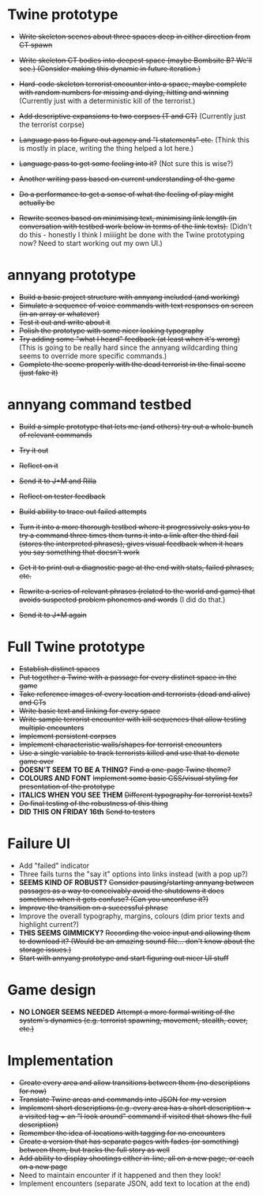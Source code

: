 # Twine prototype

- ~~Write skeleton scenes about three spaces deep in either direction from CT spawn~~
- ~~Write skeleton CT bodies into deepest space (maybe Bombsite B? We'll see.) (Consider making this dynamic in future iteration.)~~
- ~~Hard-code skeleton terrorist encounter into a space, maybe complete with random numbers for missing and dying, hitting and winning~~ (Currently just with a deterministic kill of the terrorist.)
- ~~Add descriptive expansions to two corpses (T and CT)~~ (Currently just the terrorist corpse)
- ~~Language pass to figure out agency and "I statements" etc.~~ (Think this is mostly in place, writing the thing helped a lot here.)
- ~~Language pass to get some feeling into it?~~ (Not sure this is wise?)
- ~~Another writing pass based on current understanding of the game~~
- ~~Do a performance to get a sense of what the feeling of play might actually be~~

- ~~Rewrite scenes based on minimising text, minimising link length (in conversation with testbed work below in terms of the link texts).~~ (Didn't do this - honestly I think I miiiight be done with the Twine prototyping now? Need to start working out my own UI.)

# annyang prototype

- ~~Build a basic project structure with annyang included (and working)~~
- ~~Simulate a sequence of voice commands with text responses on screen (in an array or whatever)~~
- ~~Test it out and write about it~~
- ~~Polish the prototype with some nicer looking typography~~
- ~~Try adding some "what I heard" feedback (at least when it's wrong)~~ (This is going to be really hard since the annyang wildcarding thing seems to override more specific commands.)
- ~~Complete the scene properly with the dead terrorist in the final scene (just fake it)~~

# annyang command testbed

- ~~Build a simple prototype that lets me (and others) try out a whole bunch of relevant commands~~
- ~~Try it out~~
- ~~Reflect on it~~
- ~~Send it to J+M and Rilla~~
- ~~Reflect on tester feedback~~
- ~~Build ability to trace out failed attempts~~

- ~~Turn it into a more thorough testbed where it progressively asks you to try a command three times then turns it into a link after the third fail (stores the interpreted phrases), gives visual feedback when it hears you say something that doesn't work~~
- ~~Get it to print out a diagnostic page at the end with stats, failed phrases, etc.~~
- ~~Rewrite a series of relevant phrases (related to the world and game) that avoids suspected problem phonemes and words~~ (I did do that.)
- ~~Send it to J+M again~~

# Full Twine prototype

- ~~Establish distinct spaces~~
- ~~Put together a Twine with a passage for every distinct space in the game~~
- ~~Take reference images of every location and terrorists (dead and alive) and CTs~~
- ~~Write basic text and linking for every space~~
- ~~Write sample terrorist encounter with kill sequences that allow testing multiple encounters~~
- ~~Implement persistent corpses~~
- ~~Implement characteristic walls/shapes for terrorist encounters~~
- ~~Use a single variable to track terrorists killed and use that to denote game over~~
- __DOESN'T SEEM TO BE A THING?__ ~~Find a one-page Twine theme?~~
- __COLOURS AND FONT__ ~~Implement some basic CSS/visual styling for presentation of the prototype~~
- __ITALICS WHEN YOU SEE THEM__ ~~Different typography for terrorist texts?~~
- ~~Do final testing of the robustness of this thing~~
- __DID THIS ON FRIDAY 16th__ ~~Send to testers~~

# Failure UI

- Add "failed" indicator
- Three fails turns the "say it" options into links instead (with a pop up?)
- __SEEMS KIND OF ROBUST?__ ~~Consider pausing/starting annyang between passages as a way to conceivably avoid the shutdowns it does sometimes when it gets confuse? (Can you unconfuse it?)~~
- ~~Improve the transition on a successful phrase~~
- Improve the overall typography, margins, colours (dim prior texts and highlight current?)
- __THIS SEEMS GIMMICKY?__ ~~Recording the voice input and allowing them to download it? (Would be an amazing sound file... don't know about the storage issues.)~~
- ~~Start with annyang prototype and start figuring out nicer UI stuff~~

# Game design

- __NO LONGER SEEMS NEEDED__ ~~Attempt a more formal writing of the system's dynamics (e.g. terrorist spawning, movement, stealth, cover, etc.)~~

# Implementation

- ~~Create every area and allow transitions between them (no descriptions for now)~~
- ~~Translate Twine areas and commands into JSON for my version~~
- ~~Implement short descriptions (e.g. every area has a short description + a visited tag + an "I look around" command if visited that shows the full description)~~
- ~~Remember the idea of locations with tagging for no encounters~~
- ~~Create a version that has separate pages with fades (or something) between them, but tracks the full story as well~~
- ~~Add ability to display shootings either in-line, all on a new page, or each on a new page~~
- Need to maintain encounter if it happened and then they look!
- Implement encounters (separate JSON, add text to location at the end)
